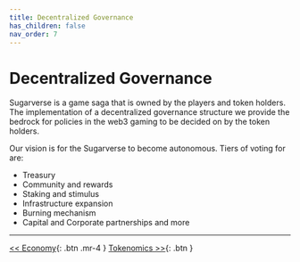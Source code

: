 ```yaml
---
title: Decentralized Governance
has_children: false
nav_order: 7
---
```


# Decentralized Governance

Sugarverse is a game saga that is owned by the players and token holders. The implementation of a decentralized governance structure we provide the bedrock for policies in the web3 gaming to be decided on by the token holders.

Our vision is for the Sugarverse to become autonomous. Tiers of voting for are:
- Treasury
- Community and rewards
- Staking and stimulus
- Infrastructure expansion
- Burning mechanism
- Capital and Corporate partnerships and more

---

[<< Economy](https://sugarverse.github.io/6_economy.html){: .btn .mr-4 }
[Tokenomics >>](https://sugarverse.github.io/8_tokenomics.html){: .btn }
